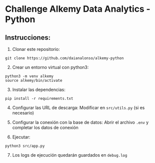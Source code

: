 # Challenge Alkemy Data Analytics - Python 

## Instrucciones: 

1. Clonar este repositorio: 

```
git clone https://github.com/daianalonso/alkemy-python
```

2. Crear un entorno virtual con python3:

```
python3 -m venv alkemy
source alkemy/bin/activate
```

3. Instalar las dependencias:

```
pip install -r requirements.txt
```
4. Configurar las URL de descarga: Modificar en `src/utils.py` (si es necesario)

5. Configurar la conexión con la base de datos: Abrir el archivo `.env` y completar los datos de conexión

6. Ejecutar: 

```
python3 src/app.py
```

7. Los logs de ejecución quedarán guardados en `debug.log`
